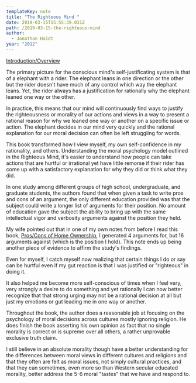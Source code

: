 ```yaml
---
templateKey: note
title: "The Righteous Mind "
date: 2019-03-15T15:55:39.031Z
path: /2019-03-15-the-righteous-mind
author:
  - Jonothan Haidt
year: "2012"
---
```


[Introduction/Overview](https://righteousmind.com/about-the-book/introductory-chapter/)

The primary picture for the conscious mind's self-justificating system is that of a elephant with a rider. The elephant leans in one direction or the other but the rider doesn't have much of any control which way the elephant leans. Yet, the rider always has a justification for rationally why the elephant leaned one way or the other.

In practice, this means that our mind will continuously find ways to justify the righteousness or morality of our actions and views in a way to present a rational reason for why we leaned one way or another on a specific issue or action. The elephant decides in our mind very quickly and the rational explanation for our moral decision can often be left struggling for words.

This book transformed how I view myself, my own self-confidence in my rationality, and others. Understanding the moral psychology model outlined in the Righteous Mind, it's easier to understand how people can take actions that are hurtful or irrational yet have little remorse if their rider has come up with a satisfactory explanation for why they did or think what they did.

In one study among different groups of high school, undergraduate, and graduate students, the authors found that when given a task to write pros and cons of an argument, the only different education provided was that the subject could write a longer list of arguments for their position. No amount of education gave the subject the ability to bring up with the same intellectual vigor and verbosity arguments against the position they held.

My wife pointed out that in one of my own notes from before I read this book, [Pros/Cons of Home Ownership](/notes/finance/2019-buying-a-house), I generated 4 arguments for, but 16 arguments against (which is the position I hold). This note ends up being another piece of evidence to affirm the study's findings.

Even for myself, I catch myself now realizing that certain things I do or say can be hurtful even if my gut reaction is that I was justified or "righteous" in doing it.

It also helped me become more self-conscious of times when I feel very, very strongly a desire to do something and yet rationally I can now better recognize that that strong urging may not be a rational decision at all but just my emotions or gut leading me in one way or another.

Throughout the book, the author does a reasonable job at focusing on the psychology of moral decisions across cultures mostly ignoring religion. He does finish the book asserting his own opinion as fact that no single morality is correct or is supreme over all others, a rather unprovable exclusive truth claim.

I still believe in an absolute morality though have a better understanding for the differences between moral views in different cultures and religions and that they often are felt as moral issues, not simply cultural practices, and that they can sometimes, even more so than Western secular educated morality, better address the 5-6 moral "tastes" that we have and respond to.
